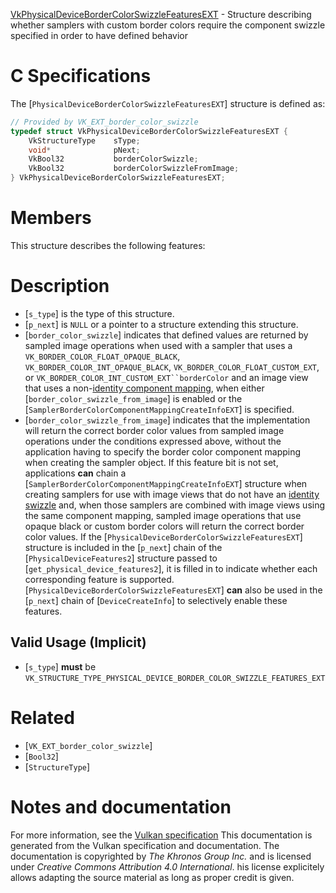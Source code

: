 [VkPhysicalDeviceBorderColorSwizzleFeaturesEXT](https://www.khronos.org/registry/vulkan/specs/1.3-extensions/man/html/VkPhysicalDeviceBorderColorSwizzleFeaturesEXT.html) - Structure describing whether samplers with custom border colors require the component swizzle specified in order to have defined behavior

# C Specifications
The [`PhysicalDeviceBorderColorSwizzleFeaturesEXT`] structure is defined
as:
```c
// Provided by VK_EXT_border_color_swizzle
typedef struct VkPhysicalDeviceBorderColorSwizzleFeaturesEXT {
    VkStructureType    sType;
    void*              pNext;
    VkBool32           borderColorSwizzle;
    VkBool32           borderColorSwizzleFromImage;
} VkPhysicalDeviceBorderColorSwizzleFeaturesEXT;
```

# Members
This structure describes the following features:

# Description
- [`s_type`] is the type of this structure.
- [`p_next`] is `NULL` or a pointer to a structure extending this structure.
- [`border_color_swizzle`] indicates that defined values are returned by sampled image operations when used with a sampler that uses a `VK_BORDER_COLOR_FLOAT_OPAQUE_BLACK`, `VK_BORDER_COLOR_INT_OPAQUE_BLACK`, `VK_BORDER_COLOR_FLOAT_CUSTOM_EXT`, or `VK_BORDER_COLOR_INT_CUSTOM_EXT``borderColor` and an image view that uses a non-[identity component mapping](https://www.khronos.org/registry/vulkan/specs/1.3-extensions/html/vkspec.html#resources-image-views-identity-mappings), when either [`border_color_swizzle_from_image`] is enabled or the [`SamplerBorderColorComponentMappingCreateInfoEXT`] is specified.
- [`border_color_swizzle_from_image`] indicates that the implementation will return the correct border color values from sampled image operations under the conditions expressed above, without the application having to specify the border color component mapping when creating the sampler object. If this feature bit is not set, applications  **can**  chain a [`SamplerBorderColorComponentMappingCreateInfoEXT`] structure when creating samplers for use with image views that do not have an [identity swizzle](https://www.khronos.org/registry/vulkan/specs/1.3-extensions/html/vkspec.html#resources-image-views-identity-mappings) and, when those samplers are combined with image views using the same component mapping, sampled image operations that use opaque black or custom border colors will return the correct border color values.
If the [`PhysicalDeviceBorderColorSwizzleFeaturesEXT`] structure is included in the [`p_next`] chain of the
[`PhysicalDeviceFeatures2`] structure passed to
[`get_physical_device_features2`], it is filled in to indicate whether each
corresponding feature is supported.
[`PhysicalDeviceBorderColorSwizzleFeaturesEXT`] **can**  also be used in the [`p_next`] chain of
[`DeviceCreateInfo`] to selectively enable these features.
## Valid Usage (Implicit)
-  [`s_type`] **must**  be `VK_STRUCTURE_TYPE_PHYSICAL_DEVICE_BORDER_COLOR_SWIZZLE_FEATURES_EXT`

# Related
- [`VK_EXT_border_color_swizzle`]
- [`Bool32`]
- [`StructureType`]

# Notes and documentation
For more information, see the [Vulkan specification](https://www.khronos.org/registry/vulkan/specs/1.3-extensions/html/vkspec.html)
This documentation is generated from the Vulkan specification and documentation.
The documentation is copyrighted by *The Khronos Group Inc.* and is licensed under *Creative Commons Attribution 4.0 International*.
his license explicitely allows adapting the source material as long as proper credit is given.
        